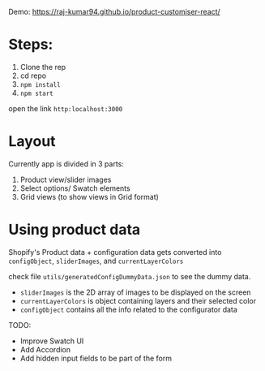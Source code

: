 Demo: https://raj-kumar94.github.io/product-customiser-react/

# Steps:

1. Clone the rep
2. cd repo
3. `npm install`
4. `npm start`

open the link `http:localhost:3000`

# Layout

Currently app is divided in 3 parts: 

1. Product view/slider images
2. Select options/ Swatch elements
3. Grid views (to show views in Grid format)

# Using product data

Shopify's Product data + configuration data gets converted into `configObject`, `sliderImages`, and `currentLayerColors`

check file `utils/generatedConfigDummyData.json` to see the dummy data.

- `sliderImages` is the 2D array of images to be displayed on the screen
- `currentLayerColors` is object containing layers and their selected color
- `configObject` contains all the info related to the configurator data

TODO:

- Improve Swatch UI
- Add Accordion
- Add hidden input fields to be part of the form
